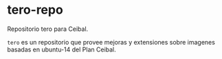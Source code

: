 tero-repo
=========

Repositorio tero para Ceibal.

`tero` es un repositorio que provee mejoras y extensiones sobre imagenes basadas en ubuntu-14 del Plan Ceibal.
